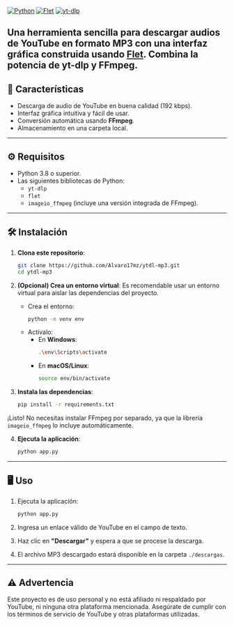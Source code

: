 
[![Python](https://img.shields.io/badge/Python-3.x-blue.svg)](https://www.python.org/)
[![Flet](https://img.shields.io/badge/Flet-0.4.x-green)](https://flet.dev/)
[![yt-dlp](https://img.shields.io/badge/yt--dlp-2024.x-orange)](https://github.com/yt-dlp/yt-dlp)

Una herramienta sencilla para descargar audios de YouTube en formato MP3 con una interfaz gráfica construida usando [Flet](https://flet.dev/). Combina la potencia de **yt-dlp** y **FFmpeg**.
---

## 🚀 Características

- Descarga de audio de YouTube en buena calidad (192 kbps).
- Interfaz gráfica intuitiva y fácil de usar.
- Conversión automática usando **FFmpeg**.
- Almacenamiento en una carpeta local.

---

## ⚙️ Requisitos

- Python 3.8 o superior.
- Las siguientes bibliotecas de Python:
  - `yt-dlp`
  - `flet`
  - `imageio_ffmpeg` (incluye una versión integrada de FFmpeg).

---

## 🛠️ Instalación

1. **Clona este repositorio**:
    ```bash
    git clone https://github.com/Alvaro17mz/ytdl-mp3.git
    cd ytdl-mp3
    ```

2. **(Opcional) Crea un entorno virtual**:
    Es recomendable usar un entorno virtual para aislar las dependencias del proyecto.  
    - Crea el entorno:
      ```bash
      python -m venv env
      ```
    - Actívalo:
      - En **Windows**:
        ```bash
        .\env\Scripts\activate
        ```
      - En **macOS/Linux**:
        ```bash
        source env/bin/activate
        ```

3. **Instala las dependencias**:
    ```bash
    pip install -r requirements.txt
    ```
¡Listo! No necesitas instalar FFmpeg por separado, ya que la librería `imageio_ffmpeg` lo incluye automáticamente.

4. **Ejecuta la aplicación**:
    ```bash
    python app.py
    ```

---

## 🖥️ Uso

1. Ejecuta la aplicación:
    ```bash
    python app.py
    ```

2. Ingresa un enlace válido de YouTube en el campo de texto.

3. Haz clic en **"Descargar"** y espera a que se procese la descarga.

4. El archivo MP3 descargado estará disponible en la carpeta `./descargas`.

---

## ⚠️ Advertencia

Este proyecto es de uso personal y no está afiliado ni respaldado por YouTube, ni ninguna otra plataforma mencionada. Asegúrate de cumplir con los términos de servicio de YouTube y otras plataformas utilizadas.